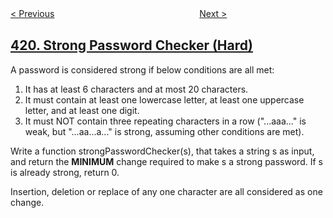 <!--|This file generated by command(leetcode description); DO NOT EDIT.    |-->
<!--+----------------------------------------------------------------------+-->
<!--|@author    openset <openset.wang@gmail.com>                           |-->
<!--|@link      https://github.com/openset                                 |-->
<!--|@home      https://github.com/openset/leetcode                        |-->
<!--+----------------------------------------------------------------------+-->

[< Previous](https://github.com/openset/leetcode/tree/master/problems/battleships-in-a-board "Battleships in a Board")
　　　　　　　　　　　　　　　　
[Next >](https://github.com/openset/leetcode/tree/master/problems/maximum-xor-of-two-numbers-in-an-array "Maximum XOR of Two Numbers in an Array")

## [420. Strong Password Checker (Hard)](https://leetcode.com/problems/strong-password-checker "强密码检验器")

<p>A password is considered strong if below conditions are all met:</p>

<ol>
<li> It has at least 6 characters and at most 20 characters. </li>
<li> It must contain at least one lowercase letter, at least one uppercase letter, and at least one digit. </li>
<li> It must NOT contain three repeating characters in a row ("...aaa..." is weak, but "...aa...a..." is strong, assuming other conditions are met). </li>
</ol>

<p>Write a function strongPasswordChecker(s), that takes a string s as input, and return the <b>MINIMUM</b> change required to make s a strong password. If s is already strong, return 0.</p>

<p>Insertion, deletion or replace of any one character are all considered as one change.</p>
